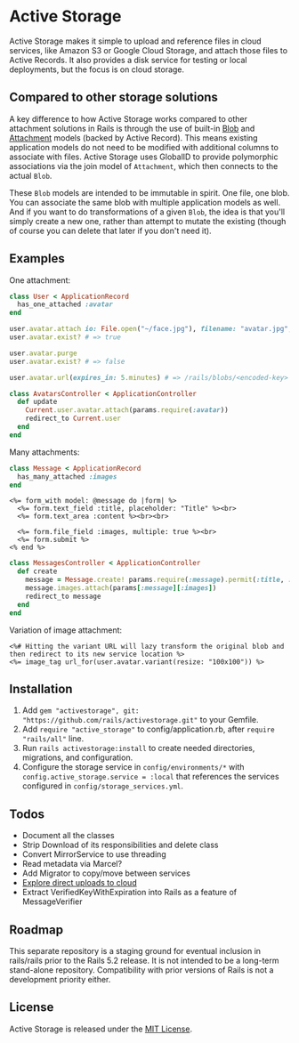 # Active Storage

Active Storage makes it simple to upload and reference files in cloud services, like Amazon S3 or Google Cloud Storage,
and attach those files to Active Records. It also provides a disk service for testing or local deployments, but the
focus is on cloud storage.

## Compared to other storage solutions

A key difference to how Active Storage works compared to other attachment solutions in Rails is through the use of built-in [Blob](https://github.com/rails/activestorage/blob/master/lib/active_storage/blob.rb) and [Attachment](https://github.com/rails/activestorage/blob/master/lib/active_storage/attachment.rb) models (backed by Active Record). This means existing application models do not need to be modified with additional columns to associate with files. Active Storage uses GlobalID to provide polymorphic associations via the join model of `Attachment`, which then connects to the actual `Blob`.

These `Blob` models are intended to be immutable in spirit. One file, one blob. You can associate the same blob with multiple application models as well. And if you want to do transformations of a given `Blob`, the idea is that you'll simply create a new one, rather than attempt to mutate the existing (though of course you can delete that later if you don't need it).

## Examples

One attachment:

```ruby
class User < ApplicationRecord
  has_one_attached :avatar
end

user.avatar.attach io: File.open("~/face.jpg"), filename: "avatar.jpg", content_type: "image/jpg"
user.avatar.exist? # => true

user.avatar.purge
user.avatar.exist? # => false

user.avatar.url(expires_in: 5.minutes) # => /rails/blobs/<encoded-key>

class AvatarsController < ApplicationController
  def update
    Current.user.avatar.attach(params.require(:avatar))
    redirect_to Current.user
  end
end
```

Many attachments:

```ruby
class Message < ApplicationRecord
  has_many_attached :images
end
```

```erb
<%= form_with model: @message do |form| %>
  <%= form.text_field :title, placeholder: "Title" %><br>
  <%= form.text_area :content %><br><br>

  <%= form.file_field :images, multiple: true %><br>
  <%= form.submit %>
<% end %>
```

```ruby
class MessagesController < ApplicationController
  def create
    message = Message.create! params.require(:message).permit(:title, :content)
    message.images.attach(params[:message][:images])
    redirect_to message
  end
end
```

Variation of image attachment:

```erb
<%# Hitting the variant URL will lazy transform the original blob and then redirect to its new service location %>
<%= image_tag url_for(user.avatar.variant(resize: "100x100")) %>
```

## Installation

1. Add `gem "activestorage", git: "https://github.com/rails/activestorage.git"` to your Gemfile.
2. Add `require "active_storage"` to config/application.rb, after `require "rails/all"` line.
3. Run `rails activestorage:install` to create needed directories, migrations, and configuration.
4. Configure the storage service in `config/environments/*` with `config.active_storage.service = :local`
   that references the services configured in `config/storage_services.yml`.

## Todos

- Document all the classes
- Strip Download of its responsibilities and delete class
- Convert MirrorService to use threading
- Read metadata via Marcel?
- Add Migrator to copy/move between services
- [Explore direct uploads to cloud](https://github.com/rails/activestorage/pull/19)
- Extract VerifiedKeyWithExpiration into Rails as a feature of MessageVerifier

## Roadmap

This separate repository is a staging ground for eventual inclusion in rails/rails prior to the Rails 5.2 release. It is not intended to be a long-term stand-alone repository. Compatibility with prior versions of Rails is not a development priority either. 

## License

Active Storage is released under the [MIT License](https://opensource.org/licenses/MIT).
